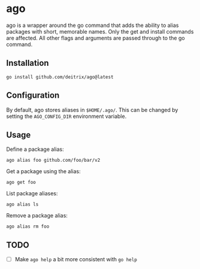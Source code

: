 # ago

ago is a wrapper around the go command that adds the ability to alias packages
with short, memorable names. Only the get and install commands are affected. All
other flags and arguments are passed through to the go command.

## Installation

    go install github.com/deitrix/ago@latest

## Configuration

By default, ago stores aliases in `$HOME/.ago/`. This can be changed by setting
the `AGO_CONFIG_DIR` environment variable.

## Usage

Define a package alias:
    
    ago alias foo github.com/foo/bar/v2

Get a package using the alias:

    ago get foo

List package aliases:

    ago alias ls

Remove a package alias:

    ago alias rm foo

## TODO

- [ ] Make `ago help` a bit more consistent with `go help`
